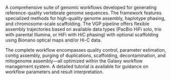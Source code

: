 A comprehensive suite of genomic workflows developed for generating reference-quality vertebrate genome sequences. The framework features specialized methods for high-quality genome assembly, haplotype phasing, and chromosome-scale scaffolding. The VGP pipeline offers flexible assembly trajectories based on available data types (PacBio HiFi solo, trio with parental Illumina, or HiFi with HiC phasing) with optional scaffolding using Bionano optical maps and/or Hi-C data. 

The complete workflow encompasses quality control, parameter estimation, contig assembly, purging of duplications, scaffolding, decontamination, and mitogenome assembly—all optimized within the Galaxy workflow management system. A detailed tutorial is available for guidance on workflow parameters and result interpretation.